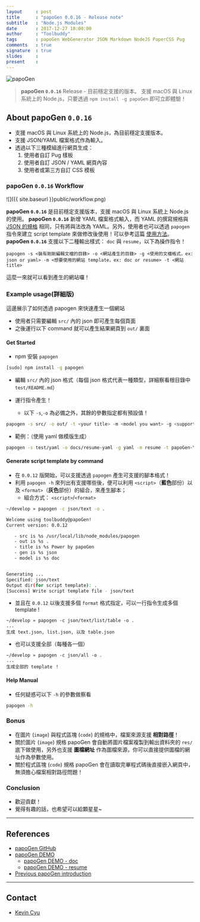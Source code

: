 ```yaml
---
layout     : post
title      : "papoGen 0.0.16 - Release note"
subtitle   : "Node.js Modules"
date       : 2017-12-27 18:00:00
author     : "Toolbuddy"
tags       : papoGen WebGenerator JSON Markdown NodeJS PaperCSS Pug
comments   : true
signature  : true
slides     : 
present    : 
---
```


![papoGen](https://i.imgur.com/ts1PC5b.png)

> **papoGen `0.0.16`** Release - 目前穩定支援的版本。
> 支援 macOS 與 Linux 系統上的 Node.js，只要透過 `npm install -g papoGen` 即可立即體驗！

## About papoGen `0.0.16`

* 支援 macOS 與 Linux 系統上的 Node.js，為目前穩定支援版本。
* 支援 JSON/YAML 檔案格式作為輸入。
* 透過以下三種模組進行網頁生成：
    1. 使用者自訂 Pug 樣板
    2. 使用者自訂 JSON / YAML 網頁內容
    3. 使用者或第三方自訂 CSS 模板

### papoGen `0.0.16` Workflow

![]({{ site.baseurl }}public/workflow.png)

**papoGen `0.0.16`** 是目前穩定支援版本，支援 macOS 與 Linux 系統上 Node.js 的使用。
**papoGen `0.0.16`** 新增 YAML 檔案格式輸入，而 YAML 的撰寫規格與 [JSON 的規格]((https://github.com/toolbuddy/papoGen/tree/master/test/json)) 相同，只有將與法改為 YAML。另外，使用者也可以透過 `papogen` 指令來建立 script template 來做修改後使用！可以參考這篇 [使用方法](https://github.com/toolbuddy/papoGen/blob/master/example/README.md#generate-script-template-by-command)。
**papoGen `0.0.16`** 支援以下二種輸出樣式： `doc` 與 `resume`，以下為操作指令！
```
papogen -s <裝有剛剛編輯文檔的目錄> -o <網站產生的目錄> -g <使用的文檔格式，ex: json or yaml> -m <想要使用的網站 template，ex: doc or resume> -t <網站 title>
```
這麼一來就可以看到產生的網站囉！

### Example usage(詳細版)

這邊展示了如何透過 papogen 來快速產生一個網站

* 使用者只需要編輯 `src/` 內的 json 即可產生每個頁面
* 之後運行以下 command 就可以產生結果網頁到 `out/` 裏面


#### Get Started

* npm 安裝 `papogen` 
```bash
[sudo] npm install -g papogen
```

* 編輯 `src/` 內的 json 格式（每個 json 格式代表一種類型，詳細察看根目錄中 `test/README.md`）

* 運行指令產生！
    * 以下 `-s`,`-o` 為必備之外，其餘的參數指定都有預設值！
```bash
papogen -s src/ -o out/ -t <your title> -m <model you want> -g <support format>
```

* 範例：（使用 yaml 做模版生成）
```bash
papogen -s test/yaml -o docs/resume-yaml -g yaml -m resume -t papoGen-YAML
```

#### Generate script template by command

* 在 `0.0.12` 版開始，可以支援透過 `papogen` 產生可支援的腳本格式！
* 利用 `papogen -h` 來列出有支援哪些後，便可以利用 `<script>`（**藍色**部份）以及 `<format>`（**灰色**部份）的組合，來產生腳本；
    * 組合方式： `<script>`/`<format>`
```bash
~/develop » papogen -c json/text -o .

Welcome using toolbuddy@papoGen!
Current version: 0.0.12

   - src is %s /usr/local/lib/node_modules/papogen
   - out is %s .
   - title is %s Power by papoGen
   - gen is %s json
   - model is %s doc


Generating ...
Specified: json/text
Output dir(for script template): .
[Success] Write script template file - json/text
```
* 並且在 `0.0.12` 以後支援多個 `format` 格式指定，可以一行指令生成多個 template !
```
~/develop » papogen -c json/text/list/table -o .
...
生成 text.json, list.json, 以及 table.json
```
* 也可以支援全部（每種各一個）
```
~/develop » papogen -c json/all -o .
...
生成全部的 template ！
```


#### Help Manual

* 任何疑惑可以下 `-h` 的參數做察看
```bash
papogen -h
```

### Bonus

* 在圖片 (`image`) 與程式區塊 (`code`) 的規格中，檔案來源支援 **相對路徑**！
* 關於圖片 (`image`) 規格
papoGen 會自動將圖片檔案複製到輸出資料夾的 `res/` 底下做使用，另外也支援 **圖檔網址** 作為圖檔來源，你可以直接提供圖檔的網址作為參數使用。
* 關於程式區塊 (`code`) 規格
papoGen 會在讀取完畢程式碼後直接嵌入網頁中，無須擔心檔案相對路徑問題！

### Conclusion

* 歡迎貢獻！
* 覺得有趣的話，也希望可以給顆星星~

---
## References

* [papoGen GitHub](https://github.com/toolbuddy/papoGen)
* [papoGen DEMO](https://toolbuddy.github.io/papoGen/)
    * [papoGen DEMO - doc](https://toolbuddy.github.io/papoGen/doc)
    * [papoGen DEMO - resume](https://toolbuddy.github.io/papoGen/resume)
* [Previous papoGen introduction](https://toolbuddy.github.io/2017/12/18/papoGen/)

---
## Contact

* [Kevin Cyu](https://kevinbird61.github.io/Intro/)
